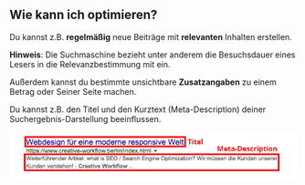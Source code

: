 ## Wie kann ich optimieren?

Du kannst z.B. **regelmäßig** neue Beiträge mit **relevanten** Inhalten erstellen.

**Hinweis**: Die Suchmaschine bezieht unter anderem die Besuchsdauer eines Lesers in die Relevanzbestimmung mit ein.

Außerdem kannst du bestimmte unsichtbare **Zusatzangaben** zu einem Betrag oder Seiner Seite machen.

Du kannst z.B. den Titel und den Kurztext (Meta-Description) deiner Suchergebnis-Darstellung beeinflussen.

![image](./assets/serp_anatomy.jpg)
